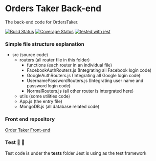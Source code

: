 # Orders Taker Back-end

The back-end code for OrdersTaker.

[![Build Status](https://travis-ci.org/PengWang0316/OrdersTaker-Backend.svg?branch=master)](https://travis-ci.org/PengWang0316/OrdersTaker-Backend)  [![Coverage Status](https://coveralls.io/repos/github/PengWang0316/OrdersTaker-Backend/badge.svg?branch=master)](https://coveralls.io/github/PengWang0316/OrdersTaker-Backend?branch=master)  [![tested with jest](https://img.shields.io/badge/tested_with-jest-99424f.svg)](https://github.com/facebook/jest)

### Simple file structure explanation

- src (source code)
  - routers (all router file in this folder)
    - functions (each router in an individual file)
    - FacebookAuthRouters.js (Integrating all Facebook login code)
    - GoogleAuthRouters.js (Integrating all Google login code)
    - UsernamePasswordRouters.js (Integrating user name and password login code)
    - NormalRouters.js (all other router is intergrated here)
  - utils (some utilities code)
  - App.js (the entry file)
  - MongoDB.js (all database related code)

### Front end repository
[Order Taker Front-end](https://github.com/PengWang0316/OrdersTaker)

### Test :tada: :tada:
Test code is under the __tests__ folder
Jest is using as the test framework
